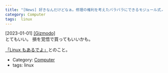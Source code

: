 ```yaml
---
title: "[News] 好きなんだけどなぁ。修理の権利を考えたバラバラにできるモジュール式ノートPC Framework レビュー ---とてもいい"
category: Computer
tags:  linux
---
```


[2023-01-01] [[Gizmodo]](https://www.gizmodo.jp/2021/08/i-wanted-to-love-framework-s-modular-laptop-but-it-s-g.html?utm_source=pocket_saves)  
 とてもいい。
損を覚悟で買ってもいいかも。

[「Linux もあるでよ」](https://frame.work/linux?utm_source=pocket_saves)とのこと。

- Category: [Computer](categories.html#Computer)
- tags:  linux

